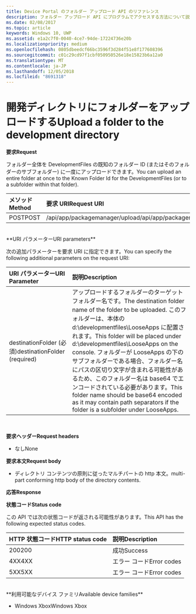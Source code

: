 ```yaml
---
title: Device Portal のフォルダー アップロード API のリファレンス
description: フォルダー アップロード API にプログラムでアクセスする方法について説明します。
ms.date: 02/08/2017
ms.topic: article
keywords: Windows 10, UWP
ms.assetid: e1a2c7f0-0040-4ce7-94de-17224736e20b
ms.localizationpriority: medium
ms.openlocfilehash: 0805dbeedcf66bc3596f3d284f51e8f177608396
ms.sourcegitcommit: c01c29cd97f1cbf050950526e18e15823b6a12a0
ms.translationtype: MT
ms.contentlocale: ja-JP
ms.lasthandoff: 12/05/2018
ms.locfileid: "8691318"
---
```

# <a name="upload-a-folder-to-the-development-directory"></a><span data-ttu-id="67bf9-104">開発ディレクトリにフォルダーをアップロードする</span><span class="sxs-lookup"><span data-stu-id="67bf9-104">Upload a folder to the development directory</span></span>

**<span data-ttu-id="67bf9-105">要求</span><span class="sxs-lookup"><span data-stu-id="67bf9-105">Request</span></span>**

<span data-ttu-id="67bf9-106">フォルダー全体を DevelopmentFiles の既知のフォルダー ID (またはそのフォルダーのサブフォルダー) に一度にアップロードできます。</span><span class="sxs-lookup"><span data-stu-id="67bf9-106">You can upload an entire folder at once to the Known Folder Id for the DevelopmentFiles (or to a subfolder within that folder).</span></span>

<span data-ttu-id="67bf9-107">メソッド</span><span class="sxs-lookup"><span data-stu-id="67bf9-107">Method</span></span>      | <span data-ttu-id="67bf9-108">要求 URI</span><span class="sxs-lookup"><span data-stu-id="67bf9-108">Request URI</span></span>
:------     | :------
<span data-ttu-id="67bf9-109">POST</span><span class="sxs-lookup"><span data-stu-id="67bf9-109">POST</span></span> | <span data-ttu-id="67bf9-110">/api/app/packagemanager/upload</span><span class="sxs-lookup"><span data-stu-id="67bf9-110">/api/app/packagemanager/upload</span></span> 
<br />
**<span data-ttu-id="67bf9-111">URI パラメーター</span><span class="sxs-lookup"><span data-stu-id="67bf9-111">URI parameters</span></span>**

<span data-ttu-id="67bf9-112">次の追加パラメーターを要求 URI に指定できます。</span><span class="sxs-lookup"><span data-stu-id="67bf9-112">You can specify the following additional parameters on the request URI:</span></span>

<span data-ttu-id="67bf9-113">URI パラメーター</span><span class="sxs-lookup"><span data-stu-id="67bf9-113">URI Parameter</span></span>      | <span data-ttu-id="67bf9-114">説明</span><span class="sxs-lookup"><span data-stu-id="67bf9-114">Description</span></span>
:------     | :-----
<span data-ttu-id="67bf9-115">destinationFolder (必須)</span><span class="sxs-lookup"><span data-stu-id="67bf9-115">destinationFolder  (required)</span></span> | <span data-ttu-id="67bf9-116">アップロードするフォルダーのターゲット フォルダー名です。</span><span class="sxs-lookup"><span data-stu-id="67bf9-116">The destination folder name of the folder to be uploaded.</span></span> <span data-ttu-id="67bf9-117">このフォルダーは、本体の d:\developmentfiles\LooseApps に配置されます。</span><span class="sxs-lookup"><span data-stu-id="67bf9-117">This folder will be placed under d:\developmentfiles\LooseApps on the console.</span></span> <span data-ttu-id="67bf9-118">フォルダーが LooseApps の下のサブフォルダーである場合、フォルダー名にパスの区切り文字が含まれる可能性があるため、このフォルダー名は base64 でエンコードされている必要があります。</span><span class="sxs-lookup"><span data-stu-id="67bf9-118">This folder name should be base64 encoded as it may contain path separators if the folder is a subfolder under LooseApps.</span></span>
<br />

**<span data-ttu-id="67bf9-119">要求ヘッダー</span><span class="sxs-lookup"><span data-stu-id="67bf9-119">Request headers</span></span>**

- <span data-ttu-id="67bf9-120">なし</span><span class="sxs-lookup"><span data-stu-id="67bf9-120">None</span></span>

**<span data-ttu-id="67bf9-121">要求本文</span><span class="sxs-lookup"><span data-stu-id="67bf9-121">Request body</span></span>**

- <span data-ttu-id="67bf9-122">ディレクトリ コンテンツの原則に従ったマルチパートの http 本文。</span><span class="sxs-lookup"><span data-stu-id="67bf9-122">multi-part conforming http body of the directory contents.</span></span>

**<span data-ttu-id="67bf9-123">応答</span><span class="sxs-lookup"><span data-stu-id="67bf9-123">Response</span></span>**

**<span data-ttu-id="67bf9-124">状態コード</span><span class="sxs-lookup"><span data-stu-id="67bf9-124">Status code</span></span>**

<span data-ttu-id="67bf9-125">この API では次の状態コードが返される可能性があります。</span><span class="sxs-lookup"><span data-stu-id="67bf9-125">This API has the following expected status codes.</span></span>

<span data-ttu-id="67bf9-126">HTTP 状態コード</span><span class="sxs-lookup"><span data-stu-id="67bf9-126">HTTP status code</span></span>      | <span data-ttu-id="67bf9-127">説明</span><span class="sxs-lookup"><span data-stu-id="67bf9-127">Description</span></span>
:------     | :-----
<span data-ttu-id="67bf9-128">200</span><span class="sxs-lookup"><span data-stu-id="67bf9-128">200</span></span> | <span data-ttu-id="67bf9-129">成功</span><span class="sxs-lookup"><span data-stu-id="67bf9-129">Success</span></span>
<span data-ttu-id="67bf9-130">4XX</span><span class="sxs-lookup"><span data-stu-id="67bf9-130">4XX</span></span> | <span data-ttu-id="67bf9-131">エラー コード</span><span class="sxs-lookup"><span data-stu-id="67bf9-131">Error codes</span></span>
<span data-ttu-id="67bf9-132">5XX</span><span class="sxs-lookup"><span data-stu-id="67bf9-132">5XX</span></span> | <span data-ttu-id="67bf9-133">エラー コード</span><span class="sxs-lookup"><span data-stu-id="67bf9-133">Error codes</span></span>
<br />
**<span data-ttu-id="67bf9-134">利用可能なデバイス ファミリ</span><span class="sxs-lookup"><span data-stu-id="67bf9-134">Available device families</span></span>**

* <span data-ttu-id="67bf9-135">Windows Xbox</span><span class="sxs-lookup"><span data-stu-id="67bf9-135">Windows Xbox</span></span>

